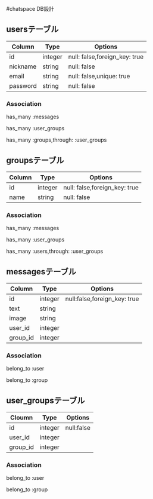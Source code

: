 #chatspace DB設計

## usersテーブル
|Column|Type|Options|
|------|----|-------|
|id|integer|null: false,foreign_key: true|
|nickname|string|null: false|
|email|string|null: false,unique: true|
|password|string|null: false|
### Association
  has_many :messages
  
  has_many :user_groups

  has_many :groups,through: :user_groups

## groupsテーブル
|Column|Type|Options|
|------|----|-------|
|id|integer|null: false,foreign_key: true|
|name|string|null: false|
### Association
has_many :messages

has_many :user_groups

has_many :users,through: :user_groups

## messagesテーブル
|Column|Type|Options|
|------|----|-------|
|id|integer|null:false,foreign_key: true|
|text|string|
|image|string|
|user_id|integer|
|group_id|integer|
### Association
  belong_to :user

  belong_to :group

## user_groupsテーブル
|Cloumn|Type|Options|
|------|----|-------|
|id|integer|null:false|
|user_id|integer|
|group_id|integer|
### Association
  belong_to :user

  belong_to :group